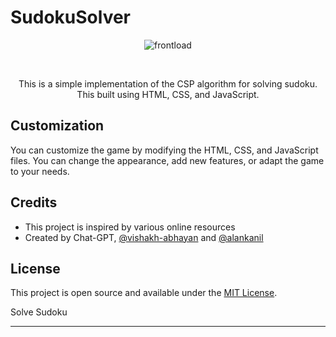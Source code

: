 # SudokuSolver

<div align='center'>

![frontload](https://github.com/Alan0602/SudokuSolver/assets/100459334/6ce32019-0dfe-4ea0-ae84-be606393b218)


<br/>


This is a simple implementation of the CSP algorithm for solving sudoku. This built using HTML, CSS, and JavaScript.


</div>


## Customization

You can customize the game by modifying the HTML, CSS, and JavaScript files. You can change the appearance, add new features, or adapt the game to your needs.

## Credits

- This project is inspired by various online resources
- Created by Chat-GPT, [@vishakh-abhayan](https://github.com/vishakh-abhayan) and [@alankanil](https://github.com/alan060602)

## License

This project is open source and available under the [MIT License](LICENSE.md).

Solve Sudoku

---
